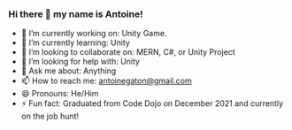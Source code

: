 ### Hi there 👋 my name is Antoine! ###

- 🔭 I’m currently working on: Unity Game.
- 🌱 I’m currently learning: Unity
- 👯 I’m looking to collaborate on: MERN, C#, or Unity Project
- 🤔 I’m looking for help with: Unity
- 💬 Ask me about: Anything
- 📫 How to reach me: antoinegaton@gmail.com
- 😄 Pronouns: He/Him
- ⚡ Fun fact: Graduated from Code Dojo on December 2021 and currently on the job hunt!
